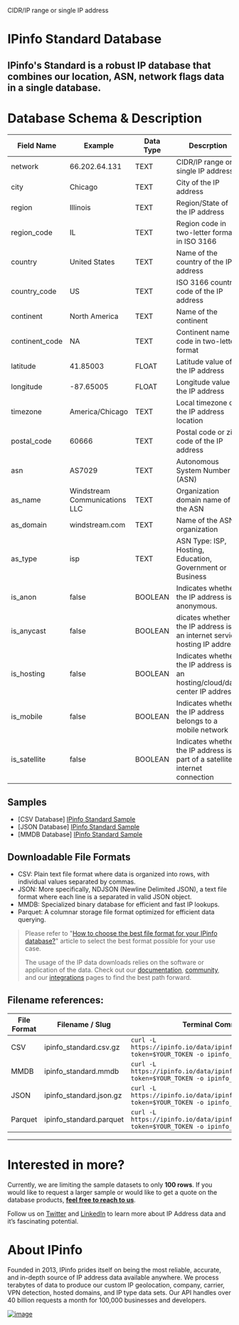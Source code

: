 CIDR/IP range or single IP address

# IPinfo Standard Database

## IPinfo's Standard is a robust IP database that combines our location, ASN, network flags data in a single database.

# Database Schema & Description

| Field Name     | Example                       | Data Type | Descrption                                                                  |
|----------------|-------------------------------|-----------|-----------------------------------------------------------------------------|
| network        | 66.202.64.131                 | TEXT      | CIDR/IP range or single IP address                                          |
| city           | Chicago                       | TEXT      | City of the IP address                                                      |
| region         | Illinois                      | TEXT      | Region/State of the IP address                                              |
| region_code    | IL                            | TEXT      | Region code in two-letter format in ISO 3166                                |
| country        | United States                 | TEXT      | Name of the country of the IP address                                       |
| country_code   | US                            | TEXT      | ISO 3166 country code of the IP address                                     |
| continent      | North America                 | TEXT      | Name of the continent                                                       |
| continent_code | NA                            | TEXT      | Continent name code in two-letter format                                    |
| latitude       | 41.85003                      | FLOAT     | Latitude value of the IP address                                            |
| longitude      | -87.65005                     | FLOAT     | Longitude value of the IP address                                           |
| timezone       | America/Chicago               | TEXT      | Local timezone of the IP address location                                   |
| postal_code    | 60666                         | TEXT      | Postal code or zip code of the IP address                                   |
| asn            | AS7029                        | TEXT      | Autonomous System Number (ASN)                                              |
| as_name        | Windstream Communications LLC | TEXT      | Organization domain name of the ASN                                         |
| as_domain      | windstream.com                | TEXT      | Name of the ASN organization                                                |
| as_type        | isp                           | TEXT      | ASN Type: ISP, Hosting, Education, Government or Business                   |
| is_anon        | false                         | BOOLEAN   | Indicates whether the IP address is anonymous.                              |
| is_anycast     | false                         | BOOLEAN   | dicates whether the IP address is an internet service hosting IP address    |
| is_hosting     | false                         | BOOLEAN   | Indicates whether the IP address is an hosting/cloud/data center IP address |
| is_mobile      | false                         | BOOLEAN   | Indicates whether the IP address belongs to a mobile network                |
| is_satellite   | false                         | BOOLEAN   | Indicates whether the IP address is part of a satellite internet connection |


## Samples

- [CSV Database] [IPinfo Standard Sample](/Privacy%20Detection/ipinfo_standard_sample.csv)
- [JSON Database] [IPinfo Standard Sample](/Privacy%20Detection/ipinfo_standard_sample.json)
- [MMDB Database] [IPinfo Standard Sample](/Privacy%20Detection/ipinfo_standard_sample.mmdb)

## Downloadable File Formats

- CSV: Plain text file format where data is organized into rows, with individual values separated by commas.
- JSON: More specifically, NDJSON (Newline Delimited JSON), a text file format where each line is a separated in valid JSON object.
- MMDB: Specialized binary database for efficient and fast IP lookups.
- Parquet: A columnar storage file format optimized for efficient data querying.

> Please refer to "[How to choose the best file format for your IPinfo database?](https://ipinfo.io/blog/ipinfo-database-formats/)" article to select the best format possible for your use case.
>
> The usage of the IP data downloads relies on the software or application of the data. Check out our [documentation](https://ipinfo.io/developers/database-download), [community](https://community.ipinfo.io/c/docs/8), and our [integrations](https://ipinfo.io/integrations) pages to find the best path forward.

## Filename references:

| File Format | Filename / Slug        | Terminal Command                                                                                    |
|-------------|------------------------|-----------------------------------------------------------------------------------------------------|
| CSV         | ipinfo_standard.csv.gz  | `curl -L https://ipinfo.io/data/ipinfo_standard.csv.gz?token=$YOUR_TOKEN -o ipinfo_standard.csv.gz`   |
| MMDB        | ipinfo_standard.mmdb    | `curl -L https://ipinfo.io/data/ipinfo_standard.mmdb?token=$YOUR_TOKEN -o ipinfo_standard.mmdb`       |
| JSON        | ipinfo_standard.json.gz | `curl -L https://ipinfo.io/data/ipinfo_standard.json.gz?token=$YOUR_TOKEN -o ipinfo_standard.json.gz` |
| Parquet     | ipinfo_standard.parquet | `curl -L https://ipinfo.io/data/ipinfo_standard.parquet?token=$YOUR_TOKEN -o ipinfo_standard.parquet` |

---

# Interested in more?

Currently, we are limiting the sample datasets to only **100 rows**. If you would like to request a larger sample or would like to get a quote on the database products, **[feel free to reach to us](https://ipinfo.io/products/ip-database-download#request_form)**.

Follow us on [Twitter](https://twitter.com/ipinfo) and [LinkedIn](https://www.linkedin.com/company/ipinfo/) to learn more about IP Address data and it’s fascinating potential.

# About IPinfo

Founded in 2013, IPinfo prides itself on being the most reliable, accurate, and in-depth source of IP address data available anywhere. We process terabytes of data to produce our custom IP geolocation, company, carrier, VPN detection, hosted domains, and IP type data sets. Our API handles over 40 billion requests a month for 100,000 businesses and developers.

[![image](https://avatars3.githubusercontent.com/u/15721521?s=128&u=7bb7dde5c4991335fb234e68a30971944abc6bf3&v=4)](https://ipinfo.io/)